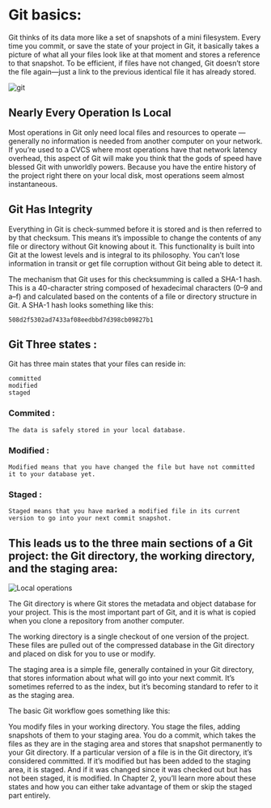 # Git basics:

Git thinks of its data more like a set of snapshots of a mini filesystem. Every time you commit, or save the state of your project in Git, it basically takes a picture of what all your files look like at that moment and stores a reference to that snapshot. To be efficient, if files have not changed, Git doesn’t store the file again—just a link to the previous identical file it has already stored.


![git](https://git-scm.com/figures/18333fig0105-tn.png
)

## Nearly Every Operation Is Local

Most operations in Git only need local files and resources to operate — generally no information is needed from another computer on your network. If you’re used to a CVCS where most operations have that network latency overhead, this aspect of Git will make you think that the gods of speed have blessed Git with unworldly powers. Because you have the entire history of the project right there on your local disk, most operations seem almost instantaneous.

## Git Has Integrity
Everything in Git is check-summed before it is stored and is then referred to by that checksum. This means it’s impossible to change the contents of any file or directory without Git knowing about it. This functionality is built into Git at the lowest levels and is integral to its philosophy. You can’t lose information in transit or get file corruption without Git being able to detect it.

The mechanism that Git uses for this checksumming is called a SHA-1 hash. This is a 40-character string composed of hexadecimal characters (0–9 and a–f) and calculated based on the contents of a file or directory structure in Git. A SHA-1 hash looks something like this:

    508d2f5302ad7433af08eedbbd7d398cb09827b1

## Git Three states :

Git has three main states that your files can reside in:

    committed
    modified
    staged

### Commited :

    The data is safely stored in your local database.

### Modified :

    Modified means that you have changed the file but have not committed it to your database yet.

### Staged :

    Staged means that you have marked a modified file in its current version to go into your next commit snapshot.

## This leads us to the three main sections of a Git project: the Git directory, the working directory, and the staging area:

![Local operations](https://git-scm.com/figures/18333fig0106-tn.png)

The Git directory is where Git stores the metadata and object database for your project. This is the most important part of Git, and it is what is copied when you clone a repository from another computer.

The working directory is a single checkout of one version of the project. These files are pulled out of the compressed database in the Git directory and placed on disk for you to use or modify.

The staging area is a simple file, generally contained in your Git directory, that stores information about what will go into your next commit. It’s sometimes referred to as the index, but it’s becoming standard to refer to it as the staging area.

The basic Git workflow goes something like this:

You modify files in your working directory.
You stage the files, adding snapshots of them to your staging area.
You do a commit, which takes the files as they are in the staging area and stores that snapshot permanently to your Git directory.
If a particular version of a file is in the Git directory, it’s considered committed. If it’s modified but has been added to the staging area, it is staged. And if it was changed since it was checked out but has not been staged, it is modified. In Chapter 2, you’ll learn more about these states and how you can either take advantage of them or skip the staged part entirely.